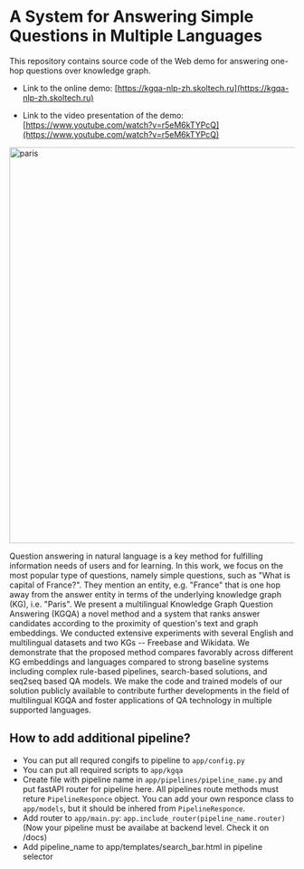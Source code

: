 # A System for Answering Simple Questions in Multiple Languages

This repository contains source code of the Web demo for answering one-hop questions over knowledge graph. 

- Link to the online demo: [https://kgqa-nlp-zh.skoltech.ru](https://kgqa-nlp-zh.skoltech.ru)

- Link to the video presentation of the demo: [https://www.youtube.com/watch?v=r5eM6kTYPcQ](https://www.youtube.com/watch?v=r5eM6kTYPcQ)

<img width="700" alt="paris" src="https://user-images.githubusercontent.com/1456830/221340570-bdb95079-d68c-44ba-ad0a-e6613a812963.png">

Question answering in natural language is a key method for fulfilling information needs of users and for learning. In this work, we focus on the most popular type of questions, namely simple questions, such as "What is capital of France?". They mention an entity, e.g. "France" that is one hop away from the answer entity in terms of the underlying knowledge graph (KG), i.e. "Paris". We present a multilingual Knowledge Graph Question Answering (KGQA) a novel method and a system that ranks answer candidates according to the proximity of question's text and graph embeddings. We conducted extensive experiments with several English and multilingual datasets and two KGs -- Freebase and Wikidata. We demonstrate that the proposed method compares favorably across different KG embeddings and languages compared to strong baseline systems including complex rule-based pipelines, search-based solutions, and seq2seq based QA models. We make the code and trained models of our solution publicly available to contribute further developments in the field of multilingual KGQA and foster applications of QA technology in multiple supported languages. 

## How to add additional pipeline?

* You can put all requred congifs to pipeline to `app/config.py`
* You can put all required scripts to `app/kgqa` 
* Create file with pipeline name in `app/pipelines/pipeline_name.py` and put fastAPI router for pipeline here. All pipelines route methods must reture `PipelineResponce` object. You can add your own responce class to `app/models`, but it should be inhered from `PipelineResponce`.
* Add router to `app/main.py`: `app.include_router(pipeline_name.router)` (Now your pipeline must be availabe at backend level. Check it on /docs)
* Add pipeline_name to app/templates/search_bar.html in pipeline selector
